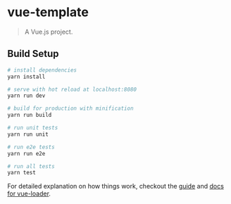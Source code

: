 # vue-template

> A Vue.js project.

## Build Setup

``` bash
# install dependencies
yarn install

# serve with hot reload at localhost:8080
yarn run dev

# build for production with minification
yarn run build

# run unit tests
yarn run unit

# run e2e tests
yarn run e2e

# run all tests
yarn test
```

For detailed explanation on how things work, checkout the [guide](http://vuejs-templates.github.io/webpack/) and [docs for vue-loader](http://vuejs.github.io/vue-loader).
